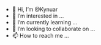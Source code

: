 - 👋 Hi, I’m @Kynuar
- 👀 I’m interested in ...
- 🌱 I’m currently learning ...
- 💞️ I’m looking to collaborate on ...
- 📫 How to reach me ...

<!---
Kynuar/Kynuar is a ✨ special ✨ repository because its `README.md` (this file) appears on your GitHub profile.
You can click the Preview link to take a look at your changes.
--->
